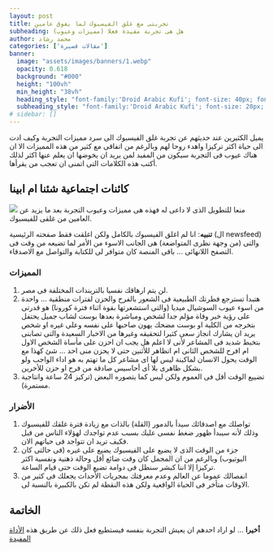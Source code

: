 ```yaml
---
layout: post 
title: تجربتى مع غلق الفيسبوك لما يفوق عامين 
subheading: هل هى تجربة مفيدة فعلا (مميزات وعيوب) 
author: محمد رشاد 
categories: ['مقالات قصيرة'] 
banner:
  image: "assets/images/banners/1.webp"
  opacity: 0.618
  background: "#000"
  height: "100vh"
  min_height: "38vh"
  heading_style: "font-family:'Droid Arabic Kufi'; font-size: 40px; font-weight: bold;"
  subheading_style: "font-family:'Droid Arabic Kufi'; font-size: 20px; font-weight: bold; color: gold" 
# sidebar: [] 
---
```


يميل الكثيرين عند حديثهم عن تجربة غلق الفيسبوك الى سرد مميزات التجربة وكيف ادت الى حياة اكثر تركيزا واهدء روحا لهم وبالرغم من اتفاقى مع كثير من هذه المميزات الا ان هناك عيوب فى التجربة سيكون من المفيد لمن يريد ان يخوضها ان يعلم عنها اكثر لذلك أكتب هذه الكلامات التى اتمنى ان تعجب من يقرأها. 

## كائنات اجتماعية شئنا ام ابينا

![](https://qph.fs.quoracdn.net/main-qimg-11dc7261f0891dbce8ccdc9aedaac094-pjlq)
منعا للتطويل الذى لا داعى له فهذه هى مميزات وعيوب التجربة بعد ما يزيد عن العامين من غلقى للفيسبوك.

**تنبيه**: انا لم اغلق الفيسبوك بالكامل ولكن اغلقت فقط صفحته الرئيسية (ال newsfeed) والتى (من وجهة نظرى المتواضعة) هى الجانب الاسوء من الأمر لما تضيعه من وقت فى التصفح اللانهائى … باقى المنصة كان متوافر لى للكتابة والتواصل مع الاصدقاء. 

### المميزات
1. لن يتم ارهاقك نفسيا بالتريندات المختلفة فى مصر.
1. هتبدأ تسترجع فطرتك الطبيعية فى الشعور بالفرح والحزن لفترات منطقية … واحدة من اسوء عيوب السوشيال ميديا (والتى استشعرتها بقوة اثناء فترة كورونا) هو قدرتى على رؤية خبر وفاة مؤلم جدا لشخص ومباشرة بعدها بوست لشاب جميل يحتفل بتخرجه من الكلية او بوست مضحك يهون صاحبها على نفسه وعلى غيره او شخص يريد ان يشارك انجاز سعى كثيرا لتحقيقه وغيرها من الاخبار السعيدة والتى تصابنى بتخبط شديد فى المشاعر لأنى لا اعلم هل يجب ان احزن على مأساة الشخص الاول ام افرح للشخص الثانى ام اتظاهر للأثنين حتى لا يحزن منى احد … شئ كهذا مع الوقت يحول الانسان لماكينة ليس لها اى مشاعر كل ما تهتم به هو اداء الواجب ولو بشكل ظاهرى بلا أى أحاسيس صادقة من فرح او حزن للأخرين. 
1. تضييع الوقت أقل فى العموم ولكن ليس كما يتصوره البعض (تركيز 24 ساعة وانتاجية مستمرة).

### الأضرار 
1. تواصلك مع اصدقائك سيدأ بالدمور (القلة) بالذات مع زيادة فترة غلقك للفيسبوك وذلك لأنه سيبدأ ظهور ضغط نفسى عليك بسبب عدم تواجدك لهؤلاء الناس من قبل فكيف تريد ان تتواجد فى حياتهم الان.
1. جزء من الوقت الذى لا يضيع على الفيسبوك يضيع على غيره (فى حالتى كان اليوتيوب) وبالرغم من ان المجمل كان وقت ضائع أقل وحالة ذهنية ونفسية اكثر تركيزا إلا اننا كبشر سنظل فى دوامة تضيع الوقت حتى قيام الساعة.
1. انفصالك عموما عن العالم وعدم معرفتك بمجريات الأحداث يجعلك فى كثير من الاوقات متأخر فى الحياة الواقعية ولكن هذه النقطة لم تكن بالكبيرة بالنسبة لى.
 
## الخاتمة
**أخيرا** … لو اراد احدهم ان يعيش التجربة بنفسه فيستطيع فعل ذلك عن طريق هذه [الأداة المفيدة](https://github.com/jordwest/news-feed-eradicator)

